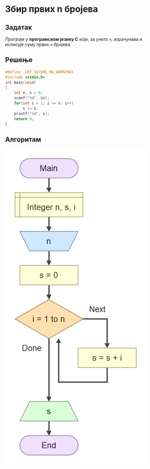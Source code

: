 # Збир првих n бројева
## Задатак
 *Програм* у **програмском језику C** који, за унето `n`, израчунава и исписује суму првих `n` бројева.
## Решење
```c
#define _CRT_SECURE_NO_WARNINGS
#include <stdio.h>
int main(void)
{   
    int n, s = 0;
    scanf("%d", &n);
    for(int i = 1; i <= n; i++)
        s += i;
    printf("%d", s);
    return 0;
}
```
## Алгоритам
![algoritam](slika.png)
